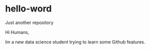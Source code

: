 # hello-word
Just another repository

Hi Humans,

Im a new data science student trying to learn some Github features. 

